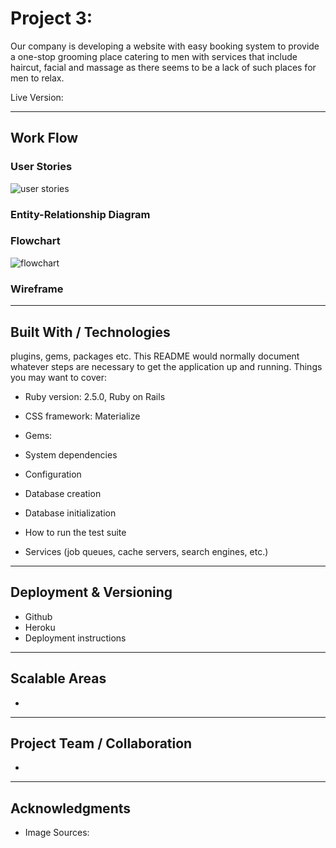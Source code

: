 # Project 3: 

Our company is developing a website with easy booking system to provide a one-stop grooming place catering to men with services that include haircut, facial and massage as there seems to be a lack of such places for men to relax.

Live Version:

---
## Work Flow

### User Stories

![user stories](https://user-images.githubusercontent.com/31798170/35189972-805ec708-fe91-11e7-8ab8-50c74ccaabeb.png)

### Entity-Relationship Diagram

### Flowchart
![flowchart](https://user-images.githubusercontent.com/31798170/35189967-717941be-fe91-11e7-8348-c036e38f75cb.png)

### Wireframe

---

## Built With / Technologies

plugins, gems, packages etc.
This README would normally document whatever steps are necessary to get the application up and running.
Things you may want to cover:

* Ruby version: 2.5.0, Ruby on Rails
* CSS framework: Materialize 
* Gems: 

* System dependencies

* Configuration

* Database creation

* Database initialization

* How to run the test suite

* Services (job queues, cache servers, search engines, etc.)

---

## Deployment & Versioning
* Github
* Heroku
* Deployment instructions

---
## Scalable Areas
* 
---
## Project Team / Collaboration
*
---
## Acknowledgments
* Image Sources:

